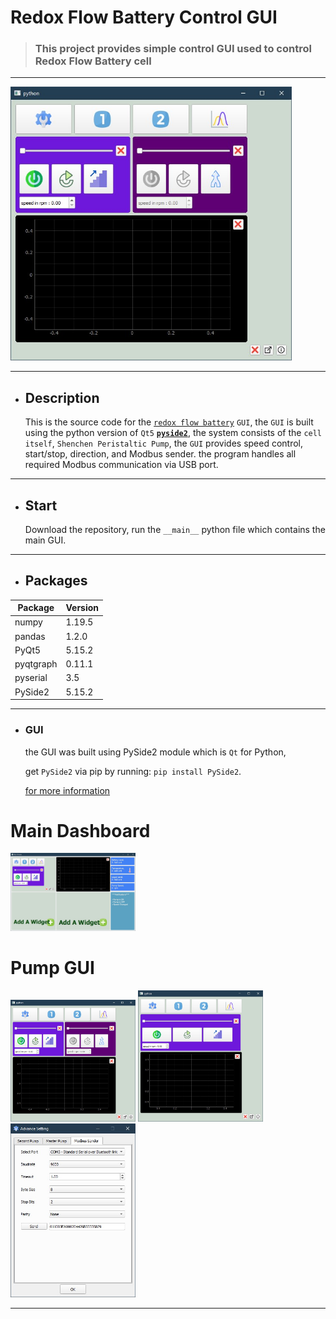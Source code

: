 # Redox Flow Battery Control GUI



  > ### This project provides simple control GUI used to control Redox Flow Battery cell

---
<img src="https://github.com/Mohamed-Nser-Said/RFB_control_sys/blob/master/main_simple_ui/icons/pumpgui3.jpg" alt="gui" width="450"/>

---
* ## Description 

   This is the source code for the [`redox flow battery`](https://en.wikipedia.org/wiki/Flow_battery) `GUI`,
  the `GUI` is built using the python version of `Qt5`  [**`pyside2`**](https://doc.qt.io/qtforpython/index.html), the system consists
   of the `cell itself`, `Shenchen Peristaltic Pump`,
   the `GUI` provides speed control, start/stop, direction, and Modbus sender.
   the program handles all required Modbus communication via USB port.   
---
* ## Start
    Download the repository, run the `__main__` python file which contains the main GUI.
---
* ## Packages

Package        | Version
---------------|-------
numpy           |1.19.5|
pandas          |1.2.0|
PyQt5           |5.15.2|
pyqtgraph       |0.11.1|
pyserial        |3.5|
PySide2         |5.15.2|


---

  * ### GUI
    the GUI was built using PySide2 module which is `Qt` for Python,
    
    get `PySide2` via pip by running:
    `pip install PySide2`.
    
    [for more information](https://wiki.qt.io/Qt_for_Python)
    
    
# **Main Dashboard** 
 <img src="https://github.com/Mohamed-Nser-Said/RFB_control_sys/blob/master/main_simple_ui/icons/pumpgui4.jpg" alt="gui" width="200"/>

# **Pump GUI** 
<img src="https://github.com/Mohamed-Nser-Said/RFB_control_sys/blob/master/main_simple_ui/icons/pumpgui3.jpg" alt="gui" width="200"/>   <img src="https://github.com/Mohamed-Nser-Said/RFB_control_sys/blob/master/main_simple_ui/icons/pumpgui2.jpg" alt="gui" width="200"/>   <img src="https://github.com/Mohamed-Nser-Said/RFB_control_sys/blob/master/main_simple_ui/icons/pumpgui6.jpg" alt="gui" width="200"/>


  

    
    
    
    
 




---
   


